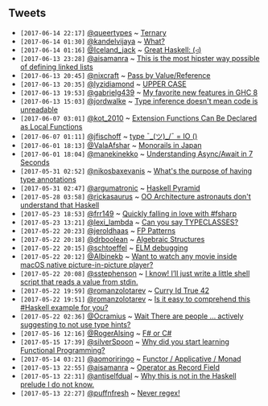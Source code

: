 ## Tweets

- `[2017-06-14 22:17]` [@queertypes](https://twitter.com/queertypes) ~ [Ternary](https://twitter.com/queertypes/status/532748228358193152)
- `[2017-06-14 01:30]` [@kandelvijaya](https://twitter.com/kandelvijaya) ~ [What?](https://twitter.com/kandelvijaya/status/863163045110992896)
- `[2017-06-14 01:16]` [@Iceland_jack](https://twitter.com/Iceland_jack) ~ [Great Haskell: (◃)](https://twitter.com/Iceland_jack/status/719572817512153088)
- `[2017-06-13 23:28]` [@aisamanra](https://twitter.com/aisamanra) ~ [This is the most hipster way possible of defining linked lists](https://twitter.com/aisamanra/status/874431758346838016)
- `[2017-06-13 20:45]` [@nixcraft](https://twitter.com/nixcraft) ~ [Pass by Value/Reference](https://twitter.com/nixcraft/status/874522268331671557)
- `[2017-06-13 20:35]` [@lyzidiamond](https://twitter.com/lyzidiamond) ~ [UPPER CASE](https://twitter.com/lyzidiamond/status/874423709867491328)
- `[2017-06-13 19:53]` [@gabrielg439](https://twitter.com/gabrielg439) ~ [My favorite new features in GHC 8](https://twitter.com/gabrielg439/status/734402153712865280)
- `[2017-06-13 15:03]` [@jordwalke](https://twitter.com/jordwalke) ~ [Type inference doesn't mean code is unreadable](https://twitter.com/jordwalke/status/874525331171848192)
- `[2017-06-07 03:01]` [@kot_2010](https://twitter.com/kot_2010) ~ [Extension Functions Can Be Declared as Local Functions](https://twitter.com/kot_2010/status/872168316583936002)
- `[2017-06-07 01:11]` [@jfischoff](https://twitter.com/jfischoff) ~ [type ¯\_(ツ)_/¯ = IO ()](https://twitter.com/jfischoff/status/546178663004524544)
- `[2017-06-01 18:13]` [@ValaAfshar](https://twitter.com/ValaAfshar) ~ [Monorails in Japan](https://twitter.com/ValaAfshar/status/869757314001227776)
- `[2017-06-01 18:04]` [@manekinekko](https://twitter.com/manekinekko) ~ [Understanding Async/Await in 7 Seconds](https://twitter.com/manekinekko/status/855824609299636230)
- `[2017-05-31 02:52]` [@nikosbaxevanis](https://twitter.com/nikosbaxevanis) ~ [What's the purpose of having type annotations](https://twitter.com/nikosbaxevanis/status/869629678444838912)
- `[2017-05-31 02:47]` [@argumatronic](https://twitter.com/argumatronic) ~ [Haskell Pyramid](https://twitter.com/argumatronic/status/869637659639119873)
- `[2017-05-28 03:58]` [@rickasaurus](https://twitter.com/rickasaurus) ~ [OO Architecture astronauts don't understand that Haskell](https://twitter.com/rickasaurus/status/867054121634934785)
- `[2017-05-23 18:53]` [@frr149](https://twitter.com/frr149) ~ [Quickly falling in love with #fsharp](https://twitter.com/frr149/status/866783502666055680)
- `[2017-05-23 13:21]` [@lexi_lambda](https://twitter.com/lexi_lambda) ~ [Can you say TYPECLASSES?](https://twitter.com/lexi_lambda/status/866874490587721728)
- `[2017-05-22 20:23]` [@jeroldhaas](https://twitter.com/jeroldhaas) ~ [FP Patterns](https://twitter.com/jeroldhaas/status/535919819355598848)
- `[2017-05-22 20:18]` [@drboolean](https://twitter.com/drboolean) ~ [Algebraic Structures](https://twitter.com/drboolean/status/846041299786514436)
- `[2017-05-22 20:15]` [@schtoeffel](https://twitter.com/schtoeffel) ~ [ELM debugging](https://twitter.com/schtoeffel/status/856882605068865539)
- `[2017-05-22 20:12]` [@Albinekb](https://twitter.com/Albinekb) ~ [Want to watch any movie inside macOS native picture-in-picture player?](https://twitter.com/Albinekb/status/847078766622990336)
- `[2017-05-22 20:08]` [@sstephenson](https://twitter.com/sstephenson) ~ [I know! I’ll just write a little shell script that reads a value from stdin.](https://twitter.com/sstephenson/status/854122896612044803)
- `[2017-05-22 19:59]` [@romanzolotarev](https://twitter.com/romanzolotarev) ~ [Curry Id True 42](https://twitter.com/romanzolotarev/status/865902652445601792)
- `[2017-05-22 19:51]` [@romanzolotarev](https://twitter.com/romanzolotarev) ~ [Is it easy to comprehend this #Haskell example for you?](https://twitter.com/romanzolotarev/status/866180248328654849)
- `[2017-05-22 02:36]` [@Ocramius](https://twitter.com/Ocramius) ~ [Wait There are people ... actively suggesting to not use type hints?](https://twitter.com/Ocramius/status/866245255640821761)
- `[2017-05-16 12:16]` [@RogerAlsing](https://twitter.com/RogerAlsing) ~ [F# or C#](https://twitter.com/RogerAlsing/status/863692615623077888)
- `[2017-05-15 17:39]` [@silverSpoon](https://twitter.com/silverSpoon) ~ [Why did you start learning Functional Programming?](https://twitter.com/silverSpoon/status/863822017715458050)
- `[2017-05-14 03:21]` [@aomoriringo](https://twitter.com/aomoriringo) ~ [Functor / Applicative / Monad](https://twitter.com/aomoriringo/status/270046177020489728)
- `[2017-05-13 22:55]` [@aisamanra](https://twitter.com/aisamanra) ~ [Operator as Record Field](https://twitter.com/aisamanra/status/854396345628610565)
- `[2017-05-13 22:31]` [@antiselfdual](https://twitter.com/antiselfdual) ~ [Why this is not in the Haskell prelude I do not know.](https://twitter.com/antiselfdual/status/855995687900561408)
- `[2017-05-13 22:27]` [@puffnfresh](https://twitter.com/puffnfresh) ~ [Never regex!](https://twitter.com/puffnfresh/status/862447181491351553)
